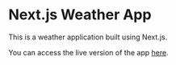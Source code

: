 # Next.js Weather App

This is a weather application built using Next.js.

You can access the live version of the app [here](https://nextjs-weather-app-4s5k.vercel.app/).



